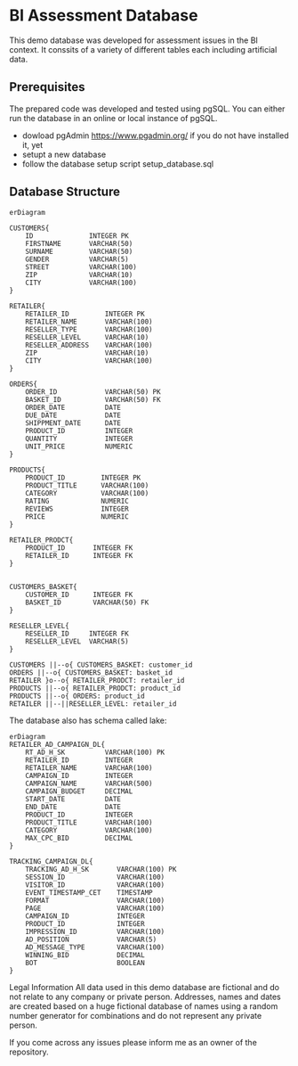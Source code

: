 # BI Assessment Database
This demo database was developed for assessment issues in the BI context. 
It conssits of a variety of different tables each including artificial data.

## Prerequisites
The prepared code was developed and tested using pgSQL. You can either run the database in an online or 
local instance of pgSQL.

- dowload pgAdmin https://www.pgadmin.org/ if you do not have installed it, yet
- setupt a new database
- follow the database setup script setup_database.sql

## Database Structure

```mermaid
erDiagram

CUSTOMERS{
	ID				INTEGER PK
    FIRSTNAME		VARCHAR(50)
    SURNAME			VARCHAR(50)
    GENDER			VARCHAR(5)
    STREET			VARCHAR(100)
    ZIP				VARCHAR(10)
    CITY			VARCHAR(100)
}

RETAILER{
    RETAILER_ID			INTEGER PK
    RETAILER_NAME		VARCHAR(100)
    RESELLER_TYPE		VARCHAR(100)
    RESELLER_LEVEL		VARCHAR(10)
    RESELLER_ADDRESS	VARCHAR(100)
    ZIP					VARCHAR(10)
    CITY 				VARCHAR(100)
}

ORDERS{
    ORDER_ID			VARCHAR(50) PK
    BASKET_ID			VARCHAR(50) FK
    ORDER_DATE			DATE
    DUE_DATE			DATE
    SHIPPMENT_DATE 		DATE
    PRODUCT_ID 			INTEGER
    QUANTITY			INTEGER
    UNIT_PRICE			NUMERIC
}

PRODUCTS{
	PRODUCT_ID		   INTEGER PK
    PRODUCT_TITLE      VARCHAR(100)
    CATEGORY           VARCHAR(100)
    RATING             NUMERIC
    REVIEWS            INTEGER
    PRICE              NUMERIC
}

RETAILER_PRODCT{
	PRODUCT_ID       INTEGER FK
    RETAILER_ID      INTEGER FK
}


CUSTOMERS_BASKET{
	CUSTOMER_ID 	 INTEGER FK
    BASKET_ID 		 VARCHAR(50) FK
}

RESELLER_LEVEL{
	RESELLER_ID		INTEGER FK
	RESELLER_LEVEL	VARCHAR(5) 
}

CUSTOMERS ||--o{ CUSTOMERS_BASKET: customer_id
ORDERS ||--o{ CUSTOMERS_BASKET: basket_id
RETAILER }o--o{ RETAILER_PRODCT: retailer_id
PRODUCTS ||--o{ RETAILER_PRODCT: product_id
PRODUCTS ||--o{ ORDERS: product_id
RETAILER ||--||RESELLER_LEVEL: retailer_id
```

The database also has schema called lake:
```mermaid
erDiagram
RETAILER_AD_CAMPAIGN_DL{
	RT_AD_H_SK      	VARCHAR(100) PK
    RETAILER_ID    		INTEGER
    RETAILER_NAME  		VARCHAR(100)
    CAMPAIGN_ID    		INTEGER
    CAMPAIGN_NAME  		VARCHAR(500)
    CAMPAIGN_BUDGET   	DECIMAL
    START_DATE     		DATE
    END_DATE       		DATE
    PRODUCT_ID     		INTEGER
    PRODUCT_TITLE  		VARCHAR(100)
    CATEGORY       		VARCHAR(100)
    MAX_CPC_BID    		DECIMAL
}

TRACKING_CAMPAIGN_DL{
	TRACKING_AD_H_SK       VARCHAR(100) PK
    SESSION_ID             VARCHAR(100)
    VISITOR_ID             VARCHAR(100)
    EVENT_TIMESTAMP_CET    TIMESTAMP
    FORMAT                 VARCHAR(100)
    PAGE                   VARCHAR(100)
    CAMPAIGN_ID            INTEGER
    PRODUCT_ID             INTEGER
    IMPRESSION_ID          VARCHAR(100)
    AD_POSITION            VARCHAR(5)
    AD_MESSAGE_TYPE        VARCHAR(100)
    WINNING_BID            DECIMAL
    BOT                    BOOLEAN
}
```

Legal Information
All data used in this demo database are fictional and do not relate to any company or private person. Addresses, names and dates are created based on a huge fictional database of names using a random number generator for combinations and do not represent any private person.

If you come across any issues please inform me as an owner of the repository.
